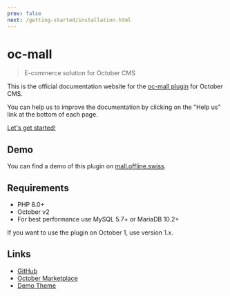 ```yaml
---
prev: false
next: /getting-started/installation.html
---
```


# oc-mall

> E-commerce solution for October CMS

This is the official documentation website for the [oc-mall plugin](https://github.com/OFFLINE-GmbH/oc-mall-plugin) for October CMS.

You can help us to improve the documentation by clicking on the "Help us" link at the bottom of each page.

[Let's get started!](/getting-started/installation.md)

## Demo

You can find a demo of this plugin on [mall.offline.swiss](https://mall.offline.swiss).

## Requirements

* PHP 8.0+
* October v2
* For best performance use MySQL 5.7+ or MariaDB 10.2+

If you want to use the plugin on October 1, use version 1.x.

## Links

* [GitHub](https://github.com/OFFLINE-GmbH/oc-mall-plugin) 
* [October Marketplace](https://octobercms.com/plugin/offline-mall)
* [Demo Theme](https://github.com/OFFLINE-GmbH/oc-mall-theme) 
